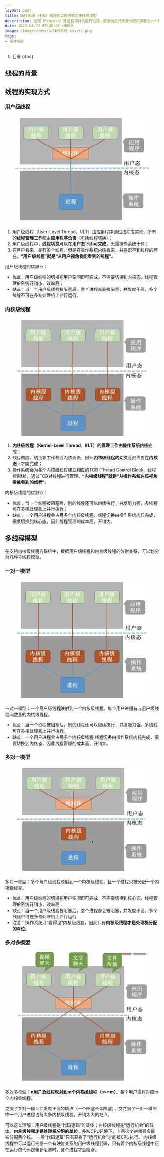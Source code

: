 ```yaml
---
layout: post 
title: 操作系统（十五）线程的实现方式和多线程模型
description: 进程（Process）是进程实体的运行过程，是系统进行资源分配和调度的一个独立单位。
date: 2022-04-22 02:46:02 +0800 
image: /images/covers/操作系统-cover2.png
tags:
- 操作系统
---
```


1. 目录
{:toc}

## 线程的背景

## 线程的实现方式

### 用户级线程

<img src='\images\posts\操作系统-进程-用户级线程.jpg'
  style="
    display: block;
    margin-left: auto;
    margin-right: auto; 
    zoom:50%;" />

1. 用户级线程（User-Level Thread，ULT）由应用程序通过线程库实现，所有的**线程管理工作**都由**应用程序负责**（包括线程切换）；
2. 用户级线程中，**线程切换**可以在**用户态下即可完成**，无需操作系统干预；
3. 在用户看来，是有多个线程。但是在操作系统内核看来，并意识不到线程的存在。**“用户级线程”**就是**“从用户视角看能看到的线程”**。

用户级线程的优缺点：
- 优点：用户级线程的切换在用户空间即可完成，不需要切换到内核态，线程管理的系统开销小，效率高；
- 缺点：当一个用户级线程被阻塞后。整个进程都会被阻塞，并发度不高。多个线程不可在多核处理机上并行运行。

### 内核级线程

<img src='\images\posts\操作系统-进程-内核级线程.jpg'
  style="
    display: block;
    margin-left: auto;
    margin-right: auto; 
    zoom:50%;" />

1. **内核级线程（Kernel-Level Thread，KLT）的管理工作**由**操作系统内核**完成；
2. 线程调度、切换等工作都由内核负责，因此**内核级线程的切换**必然需要在**内核态**下才能完成；
3. 操作系统会为每个内核级线程建立相应的TCB (Thread Control Block，线程控制块)，通过TCB对线程进行管理。**“内核级线程”**就是**“从操作系统内核视角看能看到的线程”**。

内核级线程的优缺点： 
- 优点：当一个线程被阻塞后，别的线程还可以继续执行，并发能力强。多线程可在多核处理机上并行执行；
- 缺点：一个用户进程会占用多个内核级线程，线程切换由操作系统内核完成，需要切换到核心态，因此线程管理的成本高，开销大。

## 多线程模型

在支持内核级线程的系统中，根据用户级线程和内核级线程的映射关系，可以划分为几种多线程模型。

### 一对一模型

<img src='\images\posts\操作系统-进程-一对一模型.jpg'
  style="
    display: block;
    margin-left: auto;
    margin-right: auto; 
    zoom:50%;" />

一对一模型：一个用户级线程映射到一个内核级线程，每个用户进程有与用户级线程同数量的内核级线程。
- 优点：当一个线程被阻塞后，别的线程还可以继续执行，并发能力强。多线程可在多核处理机上并行执行。
- 缺点：一个用户进程会占用多个内核级线程,线程切换由操作系统内核完成，需要切换到内核态，因此线程管理的成本高，开销大。

### 多对一模型

<img src='\images\posts\操作系统-进程-多对一模型.jpg'
  style="
    display: block;
    margin-left: auto;
    margin-right: auto; 
    zoom:50%;" />

多对一模型：多个用户级线程映射到一个内核级线程，且一个进程只被分配一个内核级线程。
- 优点：用户级线程的切换在用户空间即可完成，不需要切换到核心态，线程管理的系统开销小，效率高
- 缺点：当一个用户级线程被阻塞后，整个进程都会被阻塞，并发度不高。多个线程不可在多核处理机上并行运行
- 注意：操作系统只“看得见”内核级线程，因此只有**内核级线程才是处理机分配的单位**。


### 多对多模型

<img src='\images\posts\操作系统-进程-多对多模型.jpg'
  style="
    display: block;
    margin-left: auto;
    margin-right: auto; 
    zoom:50%;" />

多对多模型：**n用户及线程映射到m个内核级线程（n>=m）**。每个用户进程对应m个内核级线程。

克服了多对一模型并发度不高的缺点（一个阻塞全体阻塞），又克服了一对一模型中一个用户进程占用太多内核级线程，开销太大的缺点。

可以这么理解：用户级线程是“代码逻辑”的载体；内核级线程是“运行机会”的载体。**内核级线程才是处理机分配的单位**，多核CPU环境下，上图这个进程最多能被分配两个核。
一段“代码逻辑”只有获得了“运行机会”才能被CPU执行。
内核级线程中可以运行任意一个有映射关系的用户级线程代码，只有两个内核级线程中正在运行的代码逻辑都阻塞时，这个进程才会阻塞。

